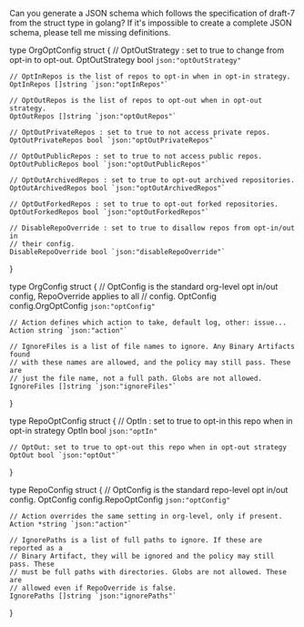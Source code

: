 Can you generate a JSON schema which follows the specification of draft-7 from the struct type in golang?
If it's impossible to create a complete JSON schema, please tell me missing definitions.

type OrgOptConfig struct {
	// OptOutStrategy : set to true to change from opt-in to opt-out.
	OptOutStrategy bool `json:"optOutStrategy"`

	// OptInRepos is the list of repos to opt-in when in opt-in strategy.
	OptInRepos []string `json:"optInRepos"`

	// OptOutRepos is the list of repos to opt-out when in opt-out strategy.
	OptOutRepos []string `json:"optOutRepos"`

	// OptOutPrivateRepos : set to true to not access private repos.
	OptOutPrivateRepos bool `json:"optOutPrivateRepos"`

	// OptOutPublicRepos : set to true to not access public repos.
	OptOutPublicRepos bool `json:"optOutPublicRepos"`

	// OptOutArchivedRepos : set to true to opt-out archived repositories.
	OptOutArchivedRepos bool `json:"optOutArchivedRepos"`

	// OptOutForkedRepos : set to true to opt-out forked repositories.
	OptOutForkedRepos bool `json:"optOutForkedRepos"`

	// DisableRepoOverride : set to true to disallow repos from opt-in/out in
	// their config.
	DisableRepoOverride bool `json:"disableRepoOverride"`
}

type OrgConfig struct {
	// OptConfig is the standard org-level opt in/out config, RepoOverride applies to all
	// config.
	OptConfig config.OrgOptConfig `json:"optConfig"`

	// Action defines which action to take, default log, other: issue...
	Action string `json:"action"`

	// IgnoreFiles is a list of file names to ignore. Any Binary Artifacts found
	// with these names are allowed, and the policy may still pass. These are
	// just the file name, not a full path. Globs are not allowed.
	IgnoreFiles []string `json:"ignoreFiles"`
}

type RepoOptConfig struct {
	// OptIn : set to true to opt-in this repo when in opt-in strategy
	OptIn bool `json:"optIn"`

	// OptOut: set to true to opt-out this repo when in opt-out strategy
	OptOut bool `json:"optOut"`
}

type RepoConfig struct {
	// OptConfig is the standard repo-level opt in/out config.
	OptConfig config.RepoOptConfig `json:"optConfig"`

	// Action overrides the same setting in org-level, only if present.
	Action *string `json:"action"`

	// IgnorePaths is a list of full paths to ignore. If these are reported as a
	// Binary Artifact, they will be ignored and the policy may still pass. These
	// must be full paths with directories. Globs are not allowed. These are
	// allowed even if RepoOverride is false.
	IgnorePaths []string `json:"ignorePaths"`
}
